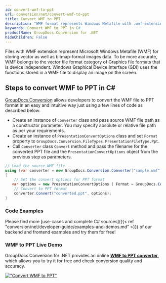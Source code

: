 ```yaml
---
id: convert-wmf-to-ppt
url: conversion/net/convert-wmf-to-ppt
title: Convert WMF to PPT
description: "WMF format represents Windows Metafile with .wmf extension. Learn how to convert WMF to PPT file programmatically in C# language using GroupDocs.Conversion for .NET library."
keywords: Convert WMF to PPT in C#
productName: GroupDocs.Conversion for .NET
hideChildren: False
---
```


Files with WMF extension represent Microsoft Windows Metafile (WMF) for storing vector as well as bitmap-format images data. To be more accurate, WMF belongs to the vector file format category of Graphics file formats that is device independent. Windows Graphical Device Interface (GDI) uses the functions stored in a WMF file to display an image on the screen.

## Steps to convert WMF to PPT in C#

[GroupDocs.Conversion](https://products.groupdocs.com/conversion/net) allows developers to convert the WMF file to PPT format in an easy and intuitive way just using a few lines of code as described below:

* Create an instance of `Converter` class and pass source WMF file path as a constructor parameter. You may specify absolute or relative file path as per your requirements. 
* Create an instance of `PresentationConvertOptions` class and set `Format` property to `GroupDocs.Conversion.FileTypes.PresentationFileType.Ppt`.
* Call `Converter` class `Convert` method and pass the filename for the converted PPT file and the `PresentationConvertOptions` object from the previous step as parameters.

```csharp
// Load the source WMF file
using (var converter = new GroupDocs.Conversion.Converter("sample.wmf"))
{
    // Set the convert options for PPT format
   var options = new PresentationConvertOptions { Format = GroupDocs.Conversion.FileTypes.PresentationFileType.Ppt };
    // Convert to PPT format
    converter.Convert("converted.ppt", options);
}
```

### Code Examples

Please find more [use-cases and complete C# sources]({{< ref "conversion/net/developer-guide/examples-and-demos.md" >}}) of our backend and frontend examples and try them for free!

### WMF to PPT Live Demo

GroupDocs.Conversion for .NET provides an online [**WMF to PPT converter**](https://products.groupdocs.app/conversion/wmf-to-ppt), which allows you to try it for free and check conversion quality and accuracy.

[!["Convert WMF to PPT"](conversion/net/images/convert-to-ppt/convert-wmf-to-ppt.png)](https://products.groupdocs.app/conversion/wmf-to-ppt)